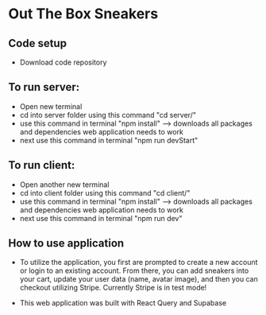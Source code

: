 # Out The Box Sneakers

## Code setup

- Download code repository

## To run server:

- Open new terminal
- cd into server folder using this command "cd server/"
- use this command in terminal "npm install" --> downloads all packages and dependencies web application needs to work
- next use this command in terminal "npm run devStart"

## To run client:

- Open another new terminal
- cd into client folder using this command "cd client/"
- use this command in terminal "npm install" --> downloads all packages and dependencies web application needs to work
- next use this command in terminal "npm run dev"

## How to use application

- To utilize the application, you first are prompted to create a new account or login to an existing account. From there, you can add sneakers into your cart, update your user data (name, avatar image), and then you can checkout utilizing Stripe. Currently Stripe is in test mode!

- This web application was built with React Query and Supabase
